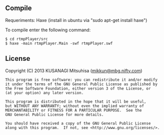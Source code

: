 Compile
-------

Requeriments:
Haxe (install in ubuntu via "sudo apt-get install haxe")

To compile enter the following command:

    $ cd rtmpPlayer/src
    $ haxe -main rtmpPlayer.Main -swf rtmpPlayer.swf

License
-------

Copyright (C) 2013 KUSANAGI Mitsuhisa (<mikkun@mbg.nifty.com>)

    This program is free software: you can redistribute it and/or modify
    it under the terms of the GNU General Public License as published by
    the Free Software Foundation, either version 3 of the License, or
    (at your option) any later version.

    This program is distributed in the hope that it will be useful,
    but WITHOUT ANY WARRANTY; without even the implied warranty of
    MERCHANTABILITY or FITNESS FOR A PARTICULAR PURPOSE.  See the
    GNU General Public License for more details.

    You should have received a copy of the GNU General Public License
    along with this program.  If not, see <http://www.gnu.org/licenses/>.
